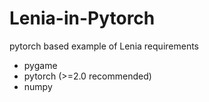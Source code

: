 # Lenia-in-Pytorch
pytorch based example of Lenia
requirements
- pygame
- pytorch (>=2.0 recommended)
- numpy